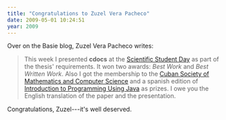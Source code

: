 ```yaml
---
title: "Congratulations to Zuzel Vera Pacheco"
date: 2009-05-01 10:24:51
year: 2009
---
```

Over on the Basie blog, Zuzel Vera Pacheco writes:
<blockquote>This week I presented <strong>cdocs</strong> at the <a href="http://ocs.crv.matcom.uh.cu/index.php/jces/jce2009/index">Scientific Student Day</a> as part of the thesis' requirements. It won two awards: <em>Best Work</em> and <em>Best Written Work</em>. Also I got the membership to the <a href="http://www.mfc.uclv.edu.cu/scmc/">Cuban Society of Mathematics and Computer Science</a> and a spanish edition of <a href="http://portal.acm.org/citation.cfm?id=554495">Introduction to Programming Using Java</a> as prizes. I owe you the English translation of the paper and the presentation.</blockquote>
Congratulations, Zuzel---it's well deserved.
